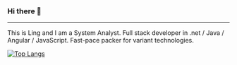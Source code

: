 ### Hi there 👋 
---

This is Ling and I am a System Analyst. Full stack developer in .net / Java / Angular / JavaScript. Fast-pace packer for variant technologies.

[![Top Langs](https://github-readme-stats.vercel.app/api/top-langs/?username=smling&layout=compact)](https://github.com/anuraghazra/github-readme-stats)
